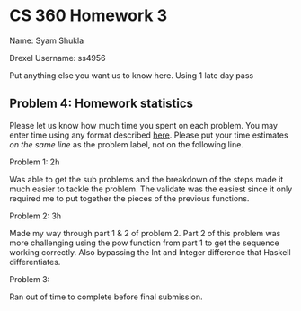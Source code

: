 # CS 360 Homework 3

Name: Syam Shukla

Drexel Username: ss4956

Put anything else you want us to know here.
Using 1 late day pass
## Problem 4: Homework statistics

Please let us know how much time you spent on each problem. You may enter time using any format described [here](https://github.com/wroberts/pytimeparse). Please put your time estimates _on the same line_ as the problem label, not on the following line.

Problem 1: 2h

Was able to get the sub problems and the breakdown of the steps made it much easier to tackle the problem. The validate was the easiest since it only required me to put together the pieces of the previous functions. 

Problem 2: 3h

Made my way through part 1 & 2 of problem 2. Part 2 of this problem was more challenging using the pow function from part 1 to get the sequence working correctly. Also bypassing the Int and Integer difference that Haskell differentiates. 

Problem 3:

Ran out of time to complete before final submission. 


